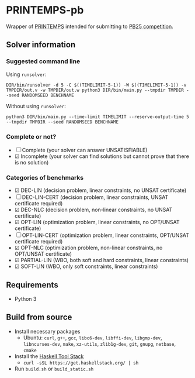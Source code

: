 # PRINTEMPS-pb

Wrapper of [PRINTEMPS](https://snowberryfield.github.io/printemps/) intended for submitting to [PB25 competition](https://www.cril.univ-artois.fr/PB25/).

## Solver information

### Suggested command line

Using `runsolver`:

```
DIR/bin/runsolver -d 5 -C $((TIMELIMIT-5-1)) -W $((TIMELIMIT-5-1)) -v TMPDIR/out.v -w TMPDIR/out.w python3 DIR/bin/main.py --tmpdir TMPDIR --seed RANDOMSEED BENCHNAME
```

Without using `runsolver`:

```
python3 DIR/bin/main.py --time-limit TIMELIMIT --reserve-output-time 5 --tmpdir TMPDIR --seed RANDOMSEED BENCHNAME
```

### Complete or not?

* ☐ Complete (your solver can answer UNSATISFIABLE)
* ☑ Incomplete (your solver can find solutions but cannot prove that there is no solution)

### Categories of benchmarks

* ☑ DEC-LIN (decision problem, linear constraints, no UNSAT certificate)
* ☐ DEC-LIN-CERT (decision problem, linear constraints, UNSAT certificate required)
* ☑ DEC-NLC (decision problem, non-linear constraints, no UNSAT certificate)
* ☑ OPT-LIN (optimization problem, linear constraints, no OPT/UNSAT certificate)
* ☐ OPT-LIN-CERT (optimization problem, linear constraints, OPT/UNSAT certificate required)
* ☑ OPT-NLC (optimization problem, non-linear constraints, no OPT/UNSAT certificate)
* ☑ PARTIAL-LIN (WBO, both soft and hard constraints, linear constraints)
* ☑ SOFT-LIN (WBO, only soft constraints, linear constraints)

## Requirements

* Python 3

## Build from source

* Install necessary packages
  * Ubuntu: `curl`, `g++`, `gcc`, `libc6-dev`, `libffi-dev`, `libgmp-dev`, `libncurses-dev`, `make`, `xz-utils`, `zlib1g-dev`, `git`, `gnupg`, `netbase`, `cmake`
* Install the [Haskell Tool Stack](https://docs.haskellstack.org/en/stable/)
  * `curl -sSL https://get.haskellstack.org/ | sh`
* Run `build.sh` or `build_static.sh`
